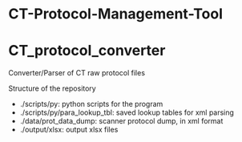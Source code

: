 # CT-Protocol-Management-Tool

# CT_protocol_converter
Converter/Parser of CT raw protocol files

Structure of the repository

- ./scripts/py: python scripts for the program
- ./scripts/py/para_lookup_tbl: saved lookup tables for xml parsing
- ./data/prot_data_dump: scanner protocol dump, in xml format
- ./output/xlsx: output xlsx files
